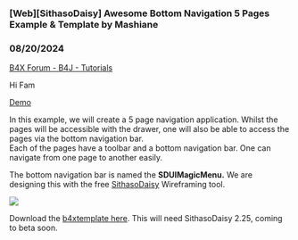 ### [Web][SithasoDaisy] Awesome Bottom Navigation 5 Pages Example & Template by Mashiane
### 08/20/2024
[B4X Forum - B4J - Tutorials](https://www.b4x.com/android/forum/threads/162621/)

Hi Fam  
  
[Demo](https://sithaso-daisy-5-page-navigation.vercel.app/)  
  
In this example, we will create a 5 page navigation application. Whilst the pages will be accessible with the drawer, one will also be able to access the pages via the bottom navigation bar.  
Each of the pages have a toolbar and a bottom navigation bar. One can navigate from one page to another easily.  
  
The bottom navigation bar is named the **SDUIMagicMenu.** We are designing this with the free [SithasoDaisy](https://www.b4x.com/android/forum/threads/web-sithasodaisy-wireframes-unleash-the-force-of-ultimate-web-mobileapp-design.161039/#content) Wireframing tool.  
  
![](https://www.b4x.com/android/forum/attachments/156201)  
  
Download the [b4xtemplate here](https://terabox.com/s/1DuT6Gq04xipygFLPiaXBXQ). This will need SithasoDaisy 2.25, coming to beta soon.